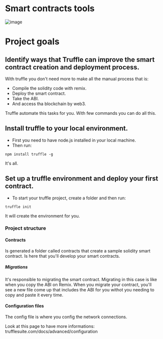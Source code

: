 # Smart contracts tools
![image](https://user-images.githubusercontent.com/73957838/113349971-3224d800-930f-11eb-9c3b-ff616e12294c.png)

# Project goals

## Identify ways that Truffle can improve the smart contract creation and deployment process.
With truffle you don't need more to make all the manual process that is:
- Compile the solidity code with remix.
- Deploy the smart contract.
- Take the ABI.
- And access tha blockchain by web3.

Truffle automate this tasks for you. With few commands you can do all this.

## Install truffle to your local environment.
- First you need to have node.js installed in your local machine.
- Then run:
```
npm install truffle -g
```

It's all.

## Set up a truffle environment and deploy your first contract.
- To start your truffle project, create a folder and then run:
```
truffle init
```
It will create the environment for you.

### Project structure

#### Contracts
Is generated a folder called contracts that create a sample solidity
smart contract.
Is here that you'll develop your smart contracts.

##### Migrations
It's responsible to migrating the smart contract. Migrating in this case is
like when you copy the ABI on Remix.
When you migrate your contract, you'll see a new file come up that includes
the ABI for you withot you needing to copy and paste it every time.

#### Configuration files
The config file is where you config the network connections.

Look at this page to have more informations:
trufflesuite.com/docs/advanced/configuration

